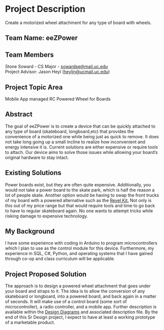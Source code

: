 # Project Description
Create a motorized wheel attachment for any type of board with wheels.
## Team Name: eeZPower
## Team Members
Stone Soward - CS Major - sowardse@mail.uc.edu <br>
Project Advisor: Jason Heyl (heyljn@ucmail.uc.edu)
## Project Topic Area
Mobile App managed RC Powered Wheel for Boards
## Abstract
The goal of eeZPower is to create a device that can be quickly attached to any type of board (skateboard, longboard,etc) that provides the convenience of a motorized one while being just as quick to remove. It does not take long going up a small incline to realize how inconvenient and energy intensive it is. Current solutions are either expensive or require tools to attach. Our device aims to solve those issues while allowing your board’s original hardware to stay intact.
## Existing Solutions
Power boards exist, but they are often quite expensive. Additionally, you would not take a power board to the skate park, which is half the reason a lot of people skate. Another option would be having to swap the front trucks of my board with a powered alternative such as the [Revel Kit.](https://www.revelboards.com/products/revel-kit-electric-skateboard) Not only is this out of my price range but that would require tools and time to go back to have to regular skateboard again. No one wants to attempt tricks while risking damage to expensive technology.
## My Background
I have some experience with coding in Arduino to program microcontrollers which I plan to use as the control module for this device. Furthermore, my experience in SQL, C#, Python, and operating systems that I have gained through co-op and class curriculum will be applicable.
## Project Proposed Solution
The approach is to design a powered wheel attachment that goes under your board and straps to it. The idea is to allow the conversion of any skateboard or longboard, into a powered board, and back again in a matter of seconds. It will make use of a control board (some sort of microcontroller), a radio controller, and a mobile app. Further description is available within the [Design Diagrams](/Assignments/Design_Diagrams) and associated description file. By the end of this Sr Design project, I expect to have at least a working prototype of a marketable product.
